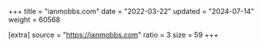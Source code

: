 +++
title = "ianmobbs.com"
date = "2022-03-22"
updated = "2024-07-14"
weight = 60568

[extra]
source = "https://ianmobbs.com"
ratio = 3
size = 59
+++
